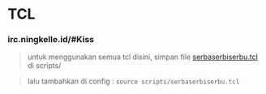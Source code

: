 # TCL
### irc.ningkelle.id/#Kiss

> untuk menggunakan semua tcl disini, simpan file [serbaserbiserbu.tcl](https://raw.githubusercontent.com/ningkelle/tcl-evochat/main/serbaserbiserbu.tcl) di scripts/

> lalu tambahkan di config : `source scripts/serbaserbiserbu.tcl`
